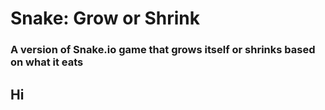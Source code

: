 # Snake: Grow or Shrink
### A version of Snake.io game that grows itself or shrinks based on what it eats
## Hi
